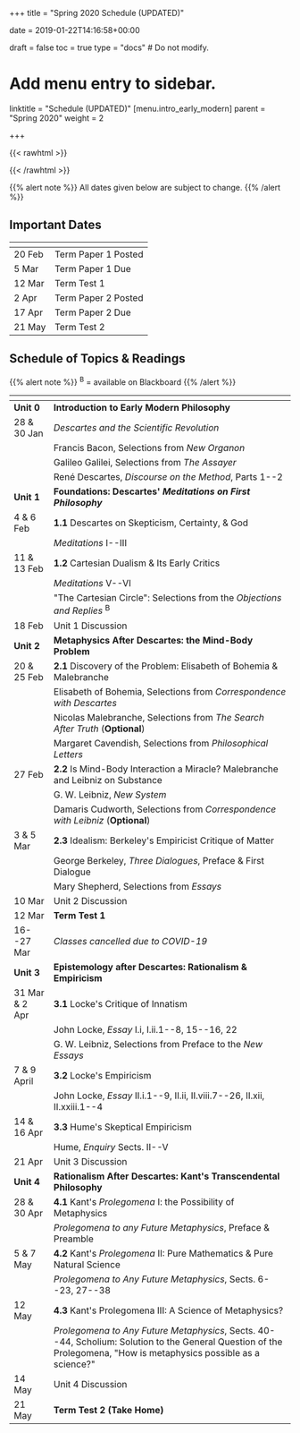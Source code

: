 +++
title = "Spring 2020 Schedule (UPDATED)"

date = 2019-01-22T14:16:58+00:00

draft = false
toc = true
type = "docs"  # Do not modify.

# Add menu entry to sidebar.
linktitle = "Schedule (UPDATED)"
[menu.intro_early_modern]
  parent = "Spring 2020"
  weight = 2

+++

{{< rawhtml >}}
<style>
  a:active,
  a:focus,
  a:hover {
    color: #9b9b9b;
    /* color: #ffdbdc; */
  }
</style>
{{< /rawhtml >}}

{{% alert note %}}
All dates given below are subject to change.
{{% /alert %}}

## Important Dates

| <span>          |                           |
|-----------------|---------------------------|
| 20 Feb          | Term Paper 1 Posted       |
| 5 Mar           | Term Paper 1 Due          |
| 12 Mar          | Term Test 1               |
| 2 Apr           | Term Paper 2 Posted       |
| 17 Apr          | Term Paper 2 Due          |
| 21 May          | Term Test 2               |


## Schedule of Topics \& Readings

{{% alert note %}}
<sup>B</sup> = available on Blackboard
{{% /alert %}}

| <span>          |                                                                                     |
|-----------------|-------------------------------------------------------------------------------------|
| **Unit 0**      | **Introduction to Early Modern Philosophy**                                         |
| 28 & 30 Jan     | _Descartes and the Scientific Revolution_                                           |
| | <i class="fa fa-book-open"></i> Francis Bacon, Selections from _New Organon_            |
| | <i class="fa fa-book-open"></i> Galileo Galilei, Selections from _The Assayer_          |
| | <i class="fa fa-book-open"></i> René Descartes, _Discourse on the Method_, Parts 1--2    |
| **Unit 1**      | **Foundations: Descartes' _Meditations on First Philosophy_**                       |
| 4 & 6 Feb           | **1.1** Descartes on Skepticism, Certainty, & God                                   |
| | <i class="fa fa-book-open"></i> _Meditations_ I--III                       |
| 11 & 13 Feb           | **1.2** Cartesian Dualism & Its Early Critics                                       |
| | <i class="fa fa-book-open"></i> _Meditations_ V--VI                                                      |
| | <i class="fa fa-book-open"></i> "The Cartesian Circle": Selections from the _Objections and Replies_ <sup>B</sup>    |
| 18 Feb        | Unit 1 Discussion |
| **Unit 2**      | **Metaphysics After Descartes: the Mind-Body Problem**                              |
| 20 & 25 Feb        | **2.1** Discovery of the Problem: Elisabeth of Bohemia & Malebranche        |
| | <i class="fa fa-book-open"></i> Elisabeth of Bohemia, Selections from _Correspondence with Descartes_    |
| | <i class="fa fa-book-open"></i> Nicolas Malebranche, Selections from _The Search After Truth_  (**Optional**)           |
| | <i class="fa fa-book-open"></i> Margaret Cavendish, Selections from _Philosophical Letters_              |
| 27 Feb    | **2.2** Is Mind-Body Interaction a Miracle? Malebranche and Leibniz on Substance                             |
| | <i class="fa fa-book-open"></i> G. W. Leibniz, _New System_                              |
| | <i class="fa fa-book-open"></i> Damaris Cudworth, Selections from _Correspondence with Leibniz_  (**Optional**) |
| 3 & 5 Mar 	        | **2.3** Idealism: Berkeley's Empiricist Critique of Matter |
| | <i class="fa fa-book-open"></i> George Berkeley, _Three Dialogues_, Preface & First Dialogue  |
| | <i class="fa fa-book-open"></i> Mary Shepherd, Selections from _Essays_ |
| 10 Mar        | Unit 2 Discussion |
| 12 Mar        | **Term Test 1** |
| 16--27 Mar    | _Classes cancelled due to COVID-19_                          |
| **Unit 3**      | **Epistemology after Descartes: Rationalism & Empiricism** |
| 31 Mar & 2 Apr   | **3.1** Locke's Critique of Innatism  |
| | <i class="fa fa-book-open"></i> John Locke, _Essay_ I.i, I.ii.1--8, 15--16, 22  |
| | <i class="fa fa-book-open"></i> G. W. Leibniz, Selections from Preface to the _New Essays_
| 7 & 9 April    | **3.2** Locke's Empiricism |
| | <i class="fa fa-book-open"></i> John Locke, _Essay_ II.i.1--9, II.ii, II.viii.7--26, II.xii, II.xxiii.1--4  |
| 14 & 16 Apr    | **3.3** Hume's Skeptical Empiricism |
| | <i class="fa fa-book-open"></i> Hume, _Enquiry_ Sects. II--V  |
| 21 Apr    | Unit 3 Discussion |
| **Unit 4**      | **Rationalism After Descartes: Kant's Transcendental Philosophy** |
| 28 & 30 Apr | **4.1** Kant's _Prolegomena_ I: the Possibility of Metaphysics  |
| | <i class="fa fa-book-open"></i> _Prolegomena to any Future Metaphysics_, Preface & Preamble  |
| 5 & 7 May      | **4.2** Kant's _Prolegomena_ II: Pure Mathematics & Pure Natural Science |
| | <i class="fa fa-book-open"></i> _Prolegomena to Any Future Metaphysics_, Sects. 6--23, 27--38  |
| 12 May | **4.3** Kant's Prolegomena III: A Science of Metaphysics? |
| | <i class="fa fa-book-open"></i> _Prolegomena to Any Future Metaphysics_, Sects. 40--44, Scholium: Solution to the General Question of the Prolegomena, "How is metaphysics possible as a science?"  |
| 14 May  | Unit 4 Discussion |
| 21 May   | **Term Test 2 (Take Home)**   |
